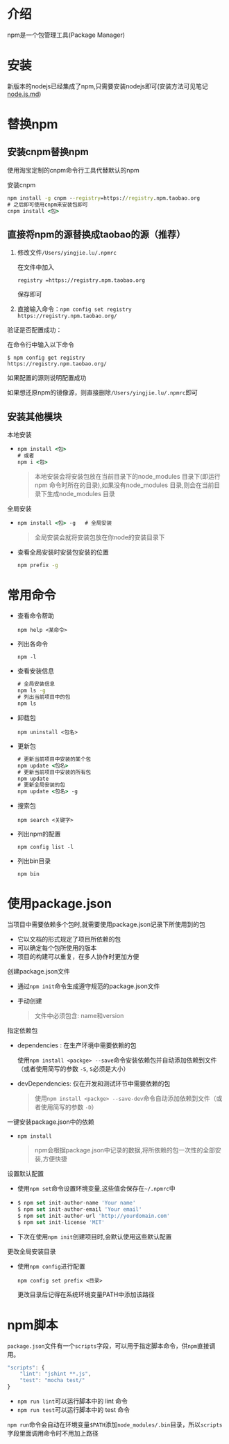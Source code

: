 # 介绍

npm是一个包管理工具(Package Manager)

# 安装

新版本的nodejs已经集成了npm,只需要安装nodejs即可(安装方法可见笔记[node.js.md](./node.js.md))

# 替换npm

## 安装cnpm替换npm

使用淘宝定制的cnpm命令行工具代替默认的npm

安装cnpm

```cmd
npm install -g cnpm --registry=https://registry.npm.taobao.org
# 之后即可使用cnpm来安装包即可
cnpm install <包>
```

## 直接将npm的源替换成taobao的源（推荐）

1. 修改文件`/Users/yingjie.lu/.npmrc`

   在文件中加入

   ```shell
   registry =https://registry.npm.taobao.org
   ```

   保存即可

2. 直接输入命令：`npm config set registry https://registry.npm.taobao.org/`

验证是否配置成功：

在命令行中输入以下命令

```shell
$ npm config get registry
https://registry.npm.taobao.org/
```

如果配置的源则说明配置成功



如果想还原npm的镜像源，则直接删除`/Users/yingjie.lu/.npmrc`即可

## 安装其他模块

本地安装

- ```cmd
  npm install <包>    
  # 或者
  npm i <包>
  ```

  > 本地安装会将安装包放在当前目录下的node_modules 目录下(即运行 npm 命令时所在的目录),如果没有node_modules 目录,则会在当前目录下生成node_modules 目录

全局安装

- ```cmd
  npm install <包> -g   # 全局安装 
  ```

  > 全局安装会就将安装包放在你node的安装目录下

- 查看全局安装时安装包安装的位置

  ```cmd
  npm prefix -g
  ```

# 常用命令

- 查看命令帮助

  `npm help <某命令>`

- 列出各命令

  `npm -l`

- 查看安装信息

  ```cmd
  # 全局安装信息
  npm ls -g
  # 列出当前项目中的包
  npm ls
  ```

- 卸载包

  `npm uninstall <包名>`

- 更新包

  ```cmd
  # 更新当前项目中安装的某个包
  npm update <包名>
  # 更新当前项目中安装的所有包
  npm update
  # 更新全局安装的包
  npm update <包名> -g
  ```

- 搜索包

  `npm search <关键字>`

- 列出npm的配置

  `npm config list -l`

- 列出bin目录

  `npm bin`

# 使用package.json

当项目中需要依赖多个包时,就需要使用package.json记录下所使用到的包

- 它以文档的形式规定了项目所依赖的包
- 可以确定每个包所使用的版本
- 项目的构建可以重复，在多人协作时更加方便

创建package.json文件

- 通过`npm init`命令生成遵守规范的package.json文件

- 手动创建

  > 文件中必须包含: name和version

指定依赖包

- dependencies : 在生产环境中需要依赖的包

  使用`npm install <packge> --save`命令安装依赖包并自动添加依赖到文件（或者使用简写的参数 `-S`, `S`必须是大小）

- devDependencies: 仅在开发和测试环节中需要依赖的包

  > 使用`npm install <packge> --save-dev`命令自动添加依赖到文件（或者使用简写的参数 `-D`）

一键安装package.json中的依赖

- `npm install`

  > npm会根据package.json中记录的数据,将所依赖的包一次性的全部安装,方便快捷

设置默认配置

- 使用`npm set`命令设置环境变量,这些值会保存在`~/.npmrc`中

- ```js
  $ npm set init-author-name 'Your name'
  $ npm set init-author-email 'Your email'
  $ npm set init-author-url 'http://yourdomain.com'
  $ npm set init-license 'MIT'
  ```

- 下次在使用`npm init`创建项目时,会默认使用这些默认配置

更改全局安装目录

- 使用`npm config`进行配置

  `npm config set prefix <目录>`

  更改目录后记得在系统环境变量PATH中添加该路径

# npm脚本

`package.json`文件有一个`scripts`字段，可以用于指定脚本命令，供`npm`直接调用。

```js
"scripts": {
    "lint": "jshint **.js",
    "test": "mocha test/"
}
```

- `npm run lint`可以运行脚本中的 lint 命令
- `npm run test`可以运行脚本中的 test 命令

`npm run`命令会自动在环境变量`$PATH`添加`node_modules/.bin`目录，所以`scripts`字段里面调用命令时不用加上路径

















